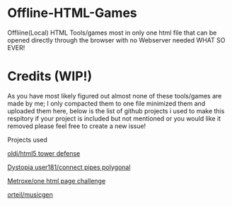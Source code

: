 # Offline-HTML-Games
Offliine(Local) HTML Tools/games most in only one html file that can be opened directly through the browser with no Webserver needed WHAT SO EVER!

# Credits (WIP!)
As you have most likely figured out almost none of these tools/games are made by me; I only compacted them to one file minimized them and uploaded them here, below is the list of github projects i used to make this respitory if your project is included but not mentioned or you would like it removed please feel free to create a new issue!

Projects used

[oldj/html5 tower defense](https://github.com/oldj/html5-tower-defense)

[Dystopia user181/connect pipes polygonal](https://github.com/Dystopia-user181/connect-pipes-polygonal)

[Metroxe/one html page challenge](https://github.com/Metroxe/one-html-page-challenge)

[orteil/musicgen](https://orteil.dashnet.org/musicgen)
